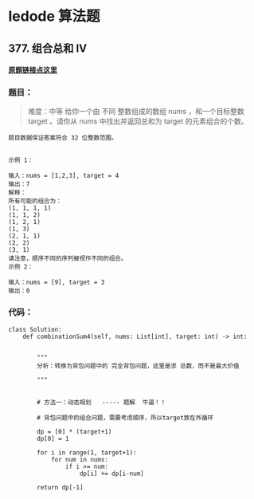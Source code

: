 # ledode 算法题

## 377. 组合总和 Ⅳ

#### [原题链接点这里](https://leetcode-cn.com/problems/combination-sum-iv/description/)


### 题目：
> 难度：中等
    给你一个由 不同 整数组成的数组 nums ，和一个目标整数 target 。请你从 nums 中找出并返回总和为 target 的元素组合的个数。

    题目数据保证答案符合 32 位整数范围。


    示例 1：

    输入：nums = [1,2,3], target = 4
    输出：7
    解释：
    所有可能的组合为：
    (1, 1, 1, 1)
    (1, 1, 2)
    (1, 2, 1)
    (1, 3)
    (2, 1, 1)
    (2, 2)
    (3, 1)
    请注意，顺序不同的序列被视作不同的组合。
    示例 2：

    输入：nums = [9], target = 3
    输出：0






### 代码：

    class Solution:
        def combinationSum4(self, nums: List[int], target: int) -> int:


            """
            分析：转换为背包问题中的 完全背包问题，这里是求 总数，而不是最大价值

            """


            # 方法一：动态规划   ----- 题解  牛逼！！

            # 背包问题中的组合问题，需要考虑顺序，所以target放在外循环

            dp = [0] * (target+1)
            dp[0] = 1

            for i in range(1, target+1):
                for num in nums:
                    if i >= num:
                        dp[i] += dp[i-num]
            
            return dp[-1]